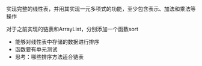 实现完整的线性表，并用其实现一元多项式的功能，至少包含表示、加法和乘法等操作

对于之前实现的链表和ArrayList，分别添加一个函数sort

- 能够对线性表中存储的数据进行排序
- 函数要有单元测试
- 思考：哪些排序方法适合链表